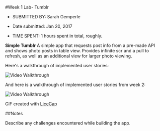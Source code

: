 #Week 1 Lab- Tumblr


* SUBMITTED BY: Sarah Gemperle

* Date submitted: Jan 20, 2017
 
* TIME SPENT: 1 hours spent in total, roughly.




**Simple Tumblr** A simple app that requests post info from a pre-made API
                  and shows photo posts in table view. Provides infinite scr                  and a pull to refresh, as well as an additional view for larger photo viewing.

Here's a walkthrough of implemented user stories:

<img src='http://i.imgur.com/nSVFGv3.gif' title='Video Walkthrough' width='' alt='Video Walkthrough' />


And here is a walkthrough of implemented user stories from week 2:

<img src='http://i.imgur.com/nSVFGv3.gif' title='Video Walkthrough' width='' alt='Video Walkthrough' />


GIF created with [LiceCap](http://cockos.com/licecap/)

##Notes

Describe any challenges encountered while building the app.



